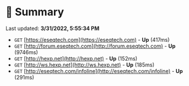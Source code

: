 # 📖 Summary
Last updated: **3/31/2022, 5:55:34 PM**

- `GET` [https://eseqtech.com](https://eseqtech.com) - **Up** (417ms)
- `GET` [http://forum.eseqtech.com](http://forum.eseqtech.com) - **Up** (9746ms)
- `GET` [http://hexp.net](http://hexp.net) - **Up** (152ms)
- `GET` [http://ws.hexp.net](http://ws.hexp.net) - **Up** (185ms)
- `GET` [http://eseqtech.com/infoline](http://eseqtech.com/infoline) - **Up** (291ms)
